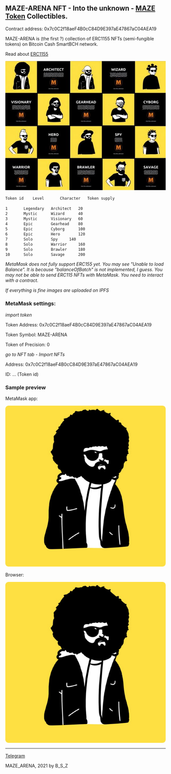 ## MAZE-ARENA NFT - Into the unknown - [MAZE Token](https://mazetoken.github.io) Collectibles.

Contract address: 0x7c0C2f18aeF4B0cC84D9E397aE47867aC04AEA19

MAZE-ARENA is (the first ?) collection of ERC1155 NFTs (semi-fungible tokens) on Bitcoin Cash SmartBCH network.

Read about [ERC1155](https://eips.ethereum.org/EIPS/eip-1155)

![MazeArenaCollection](img/MazeArena512x411.jpg)

```
Token id	Level		Character	Token supply		

1	 	Legendary	Architect	20
2 		Mystic		Wizard		40
3 		Mystic		Visionary	60
4 		Epic		Gearhead	80
5 		Epic		Cyborg		100
6		Epic		Hero		120
7 		Solo		Spy		140
8 		Solo		Warrior		160
9 		Solo		Brawler		180
10 		Solo		Savage		200
```

_MetaMask does not fully support ERC155 yet. You may see "Unable to load Balance". It is because "balanceOfBatch" is not implemented, I guess. You may not be able to send ERC115 NFTs with MetaMask. You need to interact with a contract._

_If everything is fine images are uploaded on IPFS_

### MetaMask settings:

_import token_

Token Address: 0x7c0C2f18aeF4B0cC84D9E397aE47867aC04AEA19

Token Symbol: MAZE-ARENA

Token of Precision: 0

_go to NFT tab - Import NFTs_

Address: 0x7c0C2f18aeF4B0cC84D9E397aE47867aC04AEA19

ID: ... (Token id)

### Sample preview

MetaMask app:

![Architect](img/architect.png)

Browser:

![Architect-apng](img/architect-apng.png)

------------------------------------------------------------------------------------

[Telegram](https://t.me/mazetokens)

MAZE_ARENA, 2021 by B_S_Z

